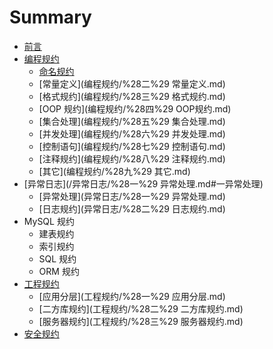 # Summary

* [前言](README.md)
* [编程规约](编程规约/README.md)
  * [命名规约](编程规约/%28一%29命名规约.md)
  * [常量定义](编程规约/%28二%29 常量定义.md)
  * [格式规约](编程规约/%28三%29 格式规约.md)
  * [OOP 规约](编程规约/%28四%29 OOP规约.md)
  * [集合处理](编程规约/%28五%29 集合处理.md)
  * [并发处理](编程规约/%28六%29 并发处理.md)
  * [控制语句](编程规约/%28七%29 控制语句.md)
  * [注释规约](编程规约/%28八%29 注释规约.md)
  * [其它](编程规约/%28九%29 其它.md)
* [异常日志](/异常日志/%28一%29 异常处理.md#一异常处理)
  * [异常处理](异常日志/%28一%29 异常处理.md)
  * [日志规约](异常日志/%28二%29 日志规约.md)
* MySQL 规约
  * 建表规约
  * 索引规约
  * SQL 规约
  * ORM 规约
* [工程规约](gong-cheng-gui-yue.md)
  * [应用分层](工程规约/%28一%29 应用分层.md)
  * [二方库规约](工程规约/%28二%29 二方库规约.md)
  * [服务器规约](工程规约/%28三%29 服务器规约.md)
* [安全规约](安全规约/安全规约.md)

